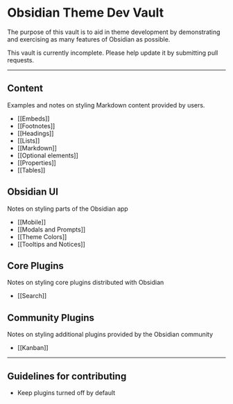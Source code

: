 # Obsidian Theme Dev Vault

The purpose of this vault is to aid in theme development by demonstrating and exercising as many features of Obsidian as possible.

This vault is currently incomplete. Please help update it by submitting pull requests.

- - -
## Content
Examples and notes on styling Markdown content provided by users.
- [[Embeds]]
- [[Footnotes]]
- [[Headings]]
- [[Lists]]
- [[Markdown]]
- [[Optional elements]]
- [[Properties]]
- [[Tables]]

## Obsidian UI
Notes on styling parts of the Obsidian app
- [[Mobile]]
- [[Modals and Prompts]]
- [[Theme Colors]]
- [[Tooltips and Notices]]
## Core Plugins
Notes on styling core plugins distributed with Obsidian
- [[Search]]
## Community Plugins
Notes on styling additional plugins provided by the Obsidian community
- [[Kanban]]

- - -
## Guidelines for contributing
- Keep plugins turned off by default
